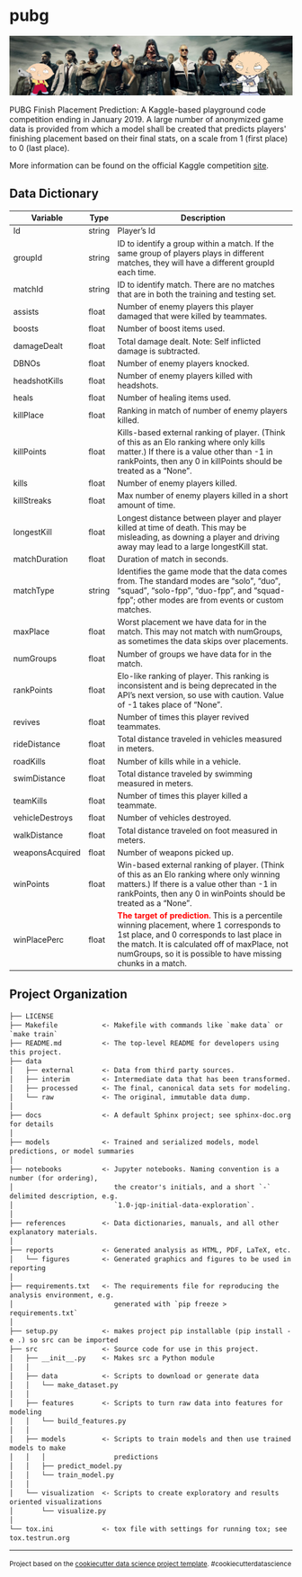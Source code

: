 pubg
==============================

![Project Logo](https://raw.githubusercontent.com/ereidelbach/Images/master/pubgLogo.png)

PUBG Finish Placement Prediction: A Kaggle-based playground code competition ending in January 2019. A large number of anonymized game data is provided from which a model shall be created that predicts players' finishing placement based on their final stats, on a scale from 1 (first place) to 0 (last place).

More information can be found on the official Kaggle competition <a href="https://www.kaggle.com/c/pubg-finish-placement-prediction/data">site</a>.

Data Dictionary
------------

| Variable | Type | Description |
|----------|------|-------------|
| Id | string | Player’s Id |
|groupId | string | ID to identify a group within a match. If the same group of players plays in different matches, they will have a different groupId each time.|
|matchId | string | ID to identify match. There are no matches that are in both the training and testing set.|
|assists | float | Number of enemy players this player damaged that were killed by teammates. |
| boosts | float | Number of boost items used. |
| damageDealt | float | Total damage dealt. Note: Self inflicted damage is subtracted. |
| DBNOs | float | Number of enemy players knocked. |    
| headshotKills | float | Number of enemy players killed with headshots.|
| heals | float | Number of healing items used. |
| killPlace | float | Ranking in match of number of enemy players killed. |
|killPoints | float | Kills-based external ranking of player. (Think of this as an Elo ranking where only kills matter.) If there is a value other than -1 in rankPoints, then any 0 in killPoints should be treated as a “None”.|
| kills | float | Number of enemy players killed.|
|killStreaks | float | Max number of enemy players killed in a short amount of time.|
| longestKill | float | Longest distance between player and player killed at time of death. This may be misleading, as downing a player and driving away may lead to a large longestKill stat.|
| matchDuration | float | Duration of match in seconds. |
| matchType | string | Identifies the game mode that the data comes from. The standard modes are “solo”, “duo”, “squad”, “solo-fpp”, “duo-fpp”, and “squad-fpp”; other modes are from events or custom matches.|
|maxPlace | float | Worst placement we have data for in the match. This may not match with numGroups, as sometimes the data skips over placements.|
|numGroups | float |Number of groups we have data for in the match.|
|rankPoints | float | Elo-like ranking of player. This ranking is inconsistent and is being deprecated in the API’s next version, so use with caution. Value of -1 takes place of “None”.|
|revives | float | Number of times this player revived teammates.
|rideDistance | float | Total distance traveled in vehicles measured in meters.|
|roadKills | float | Number of kills while in a vehicle.|
|swimDistance | float | Total distance traveled by swimming measured in meters.|
|teamKills | float | Number of times this player killed a teammate.
|vehicleDestroys | float | Number of vehicles destroyed.|
|walkDistance | float | Total distance traveled on foot measured in meters.|
|weaponsAcquired | float | Number of weapons picked up.|
|winPoints | float | Win-based external ranking of player. (Think of this as an Elo ranking where only winning matters.) If there is a value other than -1 in rankPoints, then any 0 in winPoints should be treated as a “None”.|
|winPlacePerc | float | **<span style="color:red">The target of prediction.</span>** This is a percentile winning placement, where 1 corresponds to 1st place, and 0 corresponds to last place in the match. It is calculated off of maxPlace, not numGroups, so it is possible to have missing chunks in a match.|

Project Organization
------------

    ├── LICENSE
    ├── Makefile           <- Makefile with commands like `make data` or `make train`
    ├── README.md          <- The top-level README for developers using this project.
    ├── data
    │   ├── external       <- Data from third party sources.
    │   ├── interim        <- Intermediate data that has been transformed.
    │   ├── processed      <- The final, canonical data sets for modeling.
    │   └── raw            <- The original, immutable data dump.
    │
    ├── docs               <- A default Sphinx project; see sphinx-doc.org for details
    │
    ├── models             <- Trained and serialized models, model predictions, or model summaries
    │
    ├── notebooks          <- Jupyter notebooks. Naming convention is a number (for ordering),
    │                         the creator's initials, and a short `-` delimited description, e.g.
    │                         `1.0-jqp-initial-data-exploration`.
    │
    ├── references         <- Data dictionaries, manuals, and all other explanatory materials.
    │
    ├── reports            <- Generated analysis as HTML, PDF, LaTeX, etc.
    │   └── figures        <- Generated graphics and figures to be used in reporting
    │
    ├── requirements.txt   <- The requirements file for reproducing the analysis environment, e.g.
    │                         generated with `pip freeze > requirements.txt`
    │
    ├── setup.py           <- makes project pip installable (pip install -e .) so src can be imported
    ├── src                <- Source code for use in this project.
    │   ├── __init__.py    <- Makes src a Python module
    │   │
    │   ├── data           <- Scripts to download or generate data
    │   │   └── make_dataset.py
    │   │
    │   ├── features       <- Scripts to turn raw data into features for modeling
    │   │   └── build_features.py
    │   │
    │   ├── models         <- Scripts to train models and then use trained models to make
    │   │   │                 predictions
    │   │   ├── predict_model.py
    │   │   └── train_model.py
    │   │
    │   └── visualization  <- Scripts to create exploratory and results oriented visualizations
    │       └── visualize.py
    │
    └── tox.ini            <- tox file with settings for running tox; see tox.testrun.org


--------

<p><small>Project based on the <a target="_blank" href="https://drivendata.github.io/cookiecutter-data-science/">cookiecutter data science project template</a>. #cookiecutterdatascience</small></p>
